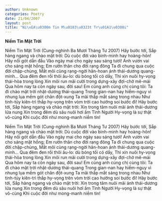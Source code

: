 ```yaml
---
author: Unknown
categories: Poetry
date: 21/04/2007
layout: post
title: "Ni\xEA\u0300m Tin M\u0103\u0323t Tr\u01A1\u0300i"
---
```


**Niềm Tin Mặt Trời**

Niềm Tin Mặt Trời
(Cung-nghinh Ba Mươi Tháng Tư 2007)
Hãy bước tới,
Sắp hàng ngang và chào mặt trời:
Dù cuộc đời vào bình-minh hay hoàng-hôn!
Hãy nối gót dẫn đầu
Vào ngày mai cho ngày sau sáng tươi!
Anh vươn vai cho sáng mặt hồng; Em rướn thân cho đời rạng đông
Ta đi chung qua cuộc đời chập-chùng,
Mắt môi cùng rạng-ngời hân-hoan ánh thái-dương quang-minh...
Qua đêm đen rồi thôi âu-lo: dù bóng tối có dầy,
Thì xin nuôi hy-vọng thái-hòa trong lòng
Xin môi run mãi cười trong dựng-xây đợi-chờ mê-mải
Qua hôm nay ta còn ngày sau, đời sau!
Em cùng anh cùng chị cùng tôi:
Ta đi chào mặt trời nhật-dương thái-quang
Trong gian-nan hay hiểm-nguy vì nhung lụa mềm gót chân đột-xung
Ta mãi thắp mắt sáng trong nhau
Như tinh-túy kiên-trì thắp hy-vọng trên vòm trời cao hướng soi bước đi!
Hãy bước tới,
Sắp hàng ngang và chào mặt trời:
Xin trong tâm nuôi mãi ánh thái-dương lửa nung
Xin trong đêm dù sâu nuôi hơi ấm Tình Người
     Hy-vọng là sự thật vô-cùng
     Khi cuộc đời như mong-manh niềm tin!

Niềm Tin Mặt Trời
(Cung-nghinh Ba Mươi Tháng Tư 2007)
Hãy bước tới,
Sắp hàng ngang và chào mặt trời:
Dù cuộc đời vào bình-minh hay hoàng-hôn!
Hãy nối gót dẫn đầu
Vào ngày mai cho ngày sau sáng tươi!
Anh vươn vai cho sáng mặt hồng; Em rướn thân cho đời rạng đông
Ta đi chung qua cuộc đời chập-chùng,
Mắt môi cùng rạng-ngời hân-hoan ánh thái-dương quang-minh...
Qua đêm đen rồi thôi âu-lo: dù bóng tối có dầy,
Thì xin nuôi hy-vọng thái-hòa trong lòng
Xin môi run mãi cười trong dựng-xây đợi-chờ mê-mải
Qua hôm nay ta còn ngày sau, đời sau!
Em cùng anh cùng chị cùng tôi:
Ta đi chào mặt trời nhật-dương thái-quang
Trong gian-nan hay hiểm-nguy vì nhung lụa mềm gót chân đột-xung
Ta mãi thắp mắt sáng trong nhau
Như tinh-túy kiên-trì thắp hy-vọng trên vòm trời cao hướng soi bước đi!
Hãy bước tới,
Sắp hàng ngang và chào mặt trời:
Xin trong tâm nuôi mãi ánh thái-dương lửa nung
Xin trong đêm dù sâu nuôi hơi ấm Tình Người
     Hy-vọng là sự thật vô-cùng
     Khi cuộc đời như mong-manh niềm tin!
